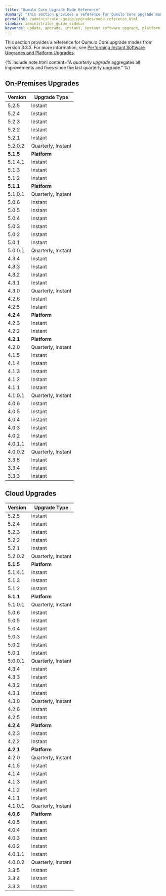 ```yaml
---
title: "Qumulo Core Upgrade Mode Reference"
summary: "This section provides a reference for Qumulo Core upgrade modes from version 3.3.3."
permalink: /administrator-guide/upgrades/mode-reference.html
sidebar: administrator_guide_sidebar
keywords: update, upgrade, instant, instant software upgrade, platform, platform upgrade
---
```


This section provides a reference for Qumulo Core upgrade modes from version 3.3.3. For more information, see [Performing Instant Software Upgrades and Platform Upgrades](instant-software-platform.md).

{% include note.html content="A _quarterly upgrade_ aggregates all improvements and fixes since the last quarterly upgrade." %}

## On-Premises Upgrades

<table>
  <tbody>
    <thead>
      <th>Version</th>
      <th>Upgrade Type</th>
    </thead>
    <tr>
      <td>5.2.5</td>
      <td>Instant</td>
    </tr>
    <tr>
      <td>5.2.4</td>
      <td>Instant</td>
    </tr>
    <tr>
      <td>5.2.3</td>
      <td>Instant</td>
    </tr>
    <tr>
      <td>5.2.2</td>
      <td>Instant</td>
    </tr>
    <tr>
      <td>5.2.1</td>
      <td>Instant</td>
    </tr>
    <tr>
      <td>5.2.0.2</td>
      <td>Quarterly, Instant</td>
    </tr>
    <tr>
      <td>
        <strong>5.1.5</strong>
      </td>
      <td>
        <strong>Platform</strong>
      </td>
    </tr>
    <tr>
      <td>5.1.4.1</td>
      <td>Instant</td>
    </tr>
    <tr>
      <td>5.1.3</td>
      <td>Instant</td>
    </tr>
    <tr>
      <td>5.1.2</td>
      <td>Instant</td>
    </tr>
    <tr>
      <td>
        <strong>5.1.1</strong>
      </td>
      <td>
        <strong>Platform</strong>
      </td>
    </tr>
    <tr>
      <td>5.1.0.1</td>
      <td>Quarterly, Instant</td>
    </tr>
    <tr>
      <td>5.0.6</td>
      <td>Instant</td>
    </tr>
    <tr>
      <td>5.0.5</td>
      <td>Instant</td>
    </tr>
    <tr>
      <td>5.0.4</td>
      <td>Instant</td>
    </tr>
    <tr>
      <td>5.0.3</td>
      <td>Instant</td>
    </tr>
    <tr>
      <td>5.0.2</td>
      <td>Instant</td>
    </tr>
    <tr>
      <td>5.0.1</td>
      <td>Instant</td>
    </tr>
    <tr>
      <td>5.0.0.1</td>
      <td>Quarterly, Instant</td>
    </tr>
    <tr>
      <td>4.3.4</td>
      <td>Instant</td>
    </tr>
    <tr>
      <td>4.3.3</td>
      <td>Instant</td>
    </tr>
    <tr>
      <td>4.3.2</td>
      <td>Instant</td>
    </tr>
    <tr>
      <td>4.3.1</td>
      <td>Instant</td>
    </tr>
    <tr>
      <td>4.3.0</td>
      <td>Quarterly, Instant</td>
    </tr>
    <tr>
      <td>4.2.6</td>
      <td>Instant</td>
    </tr>
    <tr>
      <td>4.2.5</td>
      <td>Instant</td>
    </tr>
    <tr>
      <td>
        <strong>4.2.4</strong>
      </td>
      <td>
        <strong>Platform</strong>
      </td>
    </tr>
    <tr>
      <td>4.2.3</td>
      <td>Instant</td>
    </tr>
    <tr>
      <td>4.2.2</td>
      <td>Instant</td>
    </tr>
    <tr>
      <td>
        <strong>4.2.1</strong>
      </td>
      <td>
        <strong>Platform</strong>
      </td>
    </tr>
    <tr>
      <td>4.2.0</td>
      <td>Quarterly, Instant</td>
    </tr>
    <tr>
      <td>4.1.5</td>
      <td>Instant</td>
    </tr>
    <tr>
      <td>4.1.4</td>
      <td>Instant</td>
    </tr>
    <tr>
      <td>4.1.3</td>
      <td>Instant</td>
    </tr>
    <tr>
      <td>4.1.2</td>
      <td>Instant</td>
    </tr>
    <tr>
      <td>4.1.1</td>
      <td>Instant</td>
    </tr>
    <tr>
      <td>4.1.0.1</td>
      <td>Quarterly, Instant</td>
    </tr>
    <tr>
      <td>4.0.6</td>
      <td>Instant</td>
    </tr>
    <tr>
      <td>4.0.5</td>
      <td>Instant</td>
    </tr>
    <tr>
      <td>4.0.4</td>
      <td>Instant</td>
    </tr>
    <tr>
      <td>4.0.3</td>
      <td>Instant</td>
    </tr>
    <tr>
      <td>4.0.2</td>
      <td>Instant</td>
    </tr>
    <tr>
      <td>4.0.1.1</td>
      <td>Instant</td>
    </tr>
    <tr>
      <td>4.0.0.2</td>
      <td>Quarterly, Instant</td>
    </tr>
    <tr>
      <td>3.3.5</td>
      <td>Instant</td>
    </tr>
    <tr>
      <td>3.3.4</td>
      <td>Instant</td>
    </tr>
    <tr>
      <td>3.3.3</td>
      <td>Instant</td>
    </tr>
  </tbody>
</table>

## Cloud Upgrades

<table>
  <tbody>
    <thead>
      <th>Version</th>
      <th>Upgrade Type</th>
    </thead>
    <tr>
      <td>5.2.5</td>
      <td>Instant</td>
    </tr>
    <tr>
      <td>5.2.4</td>
      <td>Instant</td>
    </tr>
    <tr>
      <td>5.2.3</td>
      <td>Instant</td>
    </tr>
    <tr>
      <td>5.2.2</td>
      <td>Instant</td>
    </tr>
    <tr>
      <td>5.2.1</td>
      <td>Instant</td>
    </tr>
    <tr>
      <td>5.2.0.2</td>
      <td>Quarterly, Instant</td>
    </tr>
    <tr>
      <td>
        <strong>5.1.5</strong>
      </td>
      <td>
        <strong>Platform</strong>
      </td>
    </tr>
    <tr>
      <td>5.1.4.1</td>
      <td>Instant</td>
    </tr>
    <tr>
      <td>5.1.3</td>
      <td>Instant</td>
    </tr>
    <tr>
      <td>5.1.2</td>
      <td>Instant</td>
    </tr>
    <tr>
      <td>
        <strong>5.1.1</strong>
      </td>
      <td>
        <strong>Platform</strong>
      </td>
    </tr>
    <tr>
      <td>5.1.0.1</td>
      <td>Quarterly, Instant</td>
    </tr>
    <tr>
      <td>5.0.6</td>
      <td>Instant</td>
    </tr>
    <tr>
      <td>5.0.5</td>
      <td>Instant</td>
    </tr>
    <tr>
      <td>5.0.4</td>
      <td>Instant</td>
    </tr>
    <tr>
      <td>5.0.3</td>
      <td>Instant</td>
    </tr>
    <tr>
      <td>5.0.2</td>
      <td>Instant</td>
    </tr>
    <tr>
      <td>5.0.1</td>
      <td>Instant</td>
    </tr>
    <tr>
      <td>5.0.0.1</td>
      <td>Quarterly, Instant</td>
    </tr>
    <tr>
      <td>4.3.4</td>
      <td>Instant</td>
    </tr>
    <tr>
      <td>4.3.3</td>
      <td>Instant</td>
    </tr>
    <tr>
      <td>4.3.2</td>
      <td>Instant</td>
    </tr>
    <tr>
      <td>4.3.1</td>
      <td>Instant</td>
    </tr>
    <tr>
      <td>4.3.0</td>
      <td>Quarterly, Instant</td>
    </tr>
    <tr>
      <td>4.2.6</td>
      <td>Instant</td>
    </tr>
    <tr>
      <td>4.2.5</td>
      <td>Instant</td>
    </tr>
    <tr>
      <td>
        <strong>4.2.4</strong>
      </td>
      <td>
        <span><strong>Platform</strong><br></span>
      </td>
    </tr>
    <tr>
      <td>4.2.3</td>
      <td>Instant</td>
    </tr>
    <tr>
      <td>4.2.2</td>
      <td>Instant</td>
    </tr>
    <tr>
      <td>
        <strong>4.2.1</strong>
      </td>
      <td>
        <strong>Platform</strong>
      </td>
    </tr>
    <tr>
      <td>4.2.0</td>
      <td>Quarterly, Instant</td>
    </tr>
    <tr>
      <td>4.1.5</td>
      <td>Instant</td>
    </tr>
    <tr>
      <td>4.1.4</td>
      <td>Instant</td>
    </tr>
    <tr>
      <td>4.1.3</td>
      <td>Instant</td>
    </tr>
    <tr>
      <td>4.1.2</td>
      <td>Instant</td>
    </tr>
    <tr>
      <td>4.1.1</td>
      <td>Instant</td>
    </tr>
    <tr>
      <td>4.1.0.1</td>
      <td>Quarterly, Instant</td>
    </tr>
    <tr>
      <td>
        <strong>4.0.6</strong>
      </td>
      <td>
        <strong>Platform</strong>
      </td>
    </tr>
    <tr>
      <td>4.0.5</td>
      <td>Instant</td>
    </tr>
    <tr>
      <td>4.0.4</td>
      <td>Instant</td>
    </tr>
    <tr>
      <td>4.0.3</td>
      <td>Instant</td>
    </tr>
    <tr>
      <td>4.0.2</td>
      <td>Instant</td>
    </tr>
    <tr>
      <td>4.0.1.1</td>
      <td>Instant</td>
    </tr>
    <tr>
      <td>4.0.0.2</td>
      <td>Quarterly, Instant</td>
    </tr>
    <tr>
      <td>3.3.5</td>
      <td>Instant</td>
    </tr>
    <tr>
      <td>3.3.4</td>
      <td>Instant</td>
    </tr>
    <tr>
      <td>3.3.3</td>
      <td>Instant</td>
    </tr>
  </tbody>
</table>
